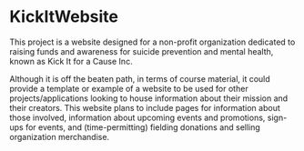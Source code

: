 # KickItWebsite

This project is a website designed for a non-profit organization dedicated to raising funds and awareness for suicide prevention and mental health, known as Kick It for a Cause Inc.

Although it is off the beaten path, in terms of course material, it could provide a template or example of a website to be used for other projects/applications looking to house information about their mission and their creators. This website plans to include pages for information about those involved, information about upcoming events and promotions, sign-ups for events, and (time-permitting) fielding  donations and selling organization merchandise. 

